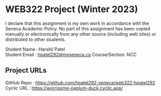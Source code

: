 # WEB322 Project (Winter 2023)

I declare that this assignment is my own work in accordance with the Seneca Academic Policy.
No part of this assignment has been copied manually or electronically from any other source
(including web sites) or distributed to other students.

Student Name  : Harshil Patel  
Student Email : hpatel292@myseneca.ca
Course/Section: NCC

## Project URLs
GitHub Repo   : https://github.com/hpatel292-seneca/web322-hpatel292
Cyclic URL    : https://worrisome-peplum-duck.cyclic.app/